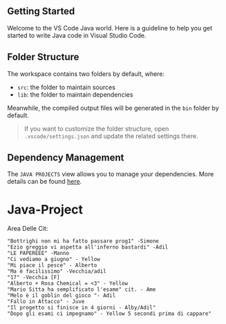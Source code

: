 ## Getting Started

Welcome to the VS Code Java world. Here is a guideline to help you get started to write Java code in Visual Studio Code.

## Folder Structure

The workspace contains two folders by default, where:

- `src`: the folder to maintain sources
- `lib`: the folder to maintain dependencies

Meanwhile, the compiled output files will be generated in the `bin` folder by default.

> If you want to customize the folder structure, open `.vscode/settings.json` and update the related settings there.

## Dependency Management

The `JAVA PROJECTS` view allows you to manage your dependencies. More details can be found [here](https://github.com/microsoft/vscode-java-dependency#manage-dependencies).


# Java-Project

Area Delle Cit:

    "Bottrighi non mi ha fatto passare prog1" -Simone
    "Ezio greggio vi aspetta all'inferno bastardi" -Adil
    "LE PAPEREEE" -Manno
    "Ci vediamo a giugno" - Yellow    
    "Mi piace il pesce" - Alberto
    "Ma è facilissimo" -Vecchia/adil
    "17" -Vecchia [F]
    "Alberto + Rosa Chemical = <3" - Yellow
    "Mario Sitta ha semplificato l'esame" cit. - Ame
    "Melo è il goblin del gioco "- Adil
    "Fallo in Attacco" - Juve 
    "Il progetto si finisce in 4 giorni - Alby/Adil"
    "Dopo gli esami ci impegnamo" - Yellow 5 secondi prima di cappare"
